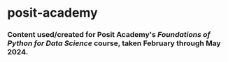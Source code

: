 # posit-academy

### Content used/created for Posit Academy's *Foundations of Python for Data Science* course, taken February through May 2024.